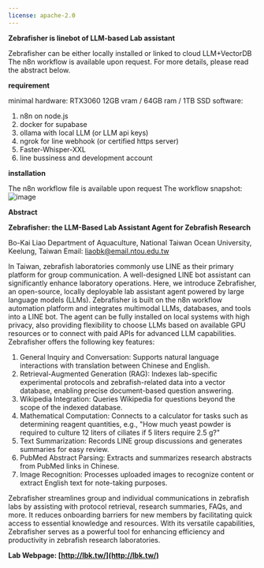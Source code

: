 ```yaml
---
license: apache-2.0
---
```

**Zebrafisher is linebot of LLM-based Lab assistant**

Zebrafisher can be either locally installed or linked to cloud LLM+VectorDB
The n8n workflow is available upon request.
For more details, please read the abstract below.

**requirement**

minimal hardware: RTX3060 12GB vram / 64GB ram / 1TB SSD
software: 
1. n8n on node.js
2. docker for supabase
3. ollama with local LLM (or LLM api keys)
4. ngrok for line webhook (or certified https server)
5. Faster-Whisper-XXL
6. line bussiness and development account

**installation**

The n8n workflow file is available upon request 
The workflow snapshot:
![image](https://github.com/user-attachments/assets/c57ee1ac-edd1-4253-9f75-d77198eac64a)

**Abstract**

**Zebrafisher: the LLM-Based Lab Assistant Agent for Zebrafish Research** 

Bo-Kai Liao
Department of Aquaculture, National Taiwan Ocean University, Keelung, Taiwan
Email: liaobk@email.ntou.edu.tw

In Taiwan, zebrafish laboratories commonly use LINE as their primary platform for group communication. A well-designed LINE bot assistant can significantly enhance laboratory operations. Here, we introduce Zebrafisher, an open-source, locally deployable lab assistant agent powered by large language models (LLMs). Zebrafisher is built on the n8n workflow automation platform and integrates multimodal LLMs, databases, and tools into a LINE bot. The agent can be fully installed on local systems with high privacy, also providing flexibility to choose LLMs based on available GPU resources or to connect with paid APIs for advanced LLM capabilities. Zebrafisher offers the following key features:  
1. General Inquiry and Conversation: Supports natural language interactions with translation between Chinese and English.
2. Retrieval-Augmented Generation (RAG): Indexes lab-specific experimental protocols and zebrafish-related data into a vector database, enabling precise document-based question answering.
3. Wikipedia Integration: Queries Wikipedia for questions beyond the scope of the indexed database.
4. Mathematical Computation: Connects to a calculator for tasks such as determining reagent quantities, e.g., "How much yeast powder is required to culture 12 liters of ciliates if 5 liters require 2.5 g?"
5. Text Summarization: Records LINE group discussions and generates summaries for easy review.
6. PubMed Abstract Parsing: Extracts and summarizes research abstracts from PubMed links in Chinese.
7. Image Recognition: Processes uploaded images to recognize content or extract English text for note-taking purposes.

Zebrafisher streamlines group and individual communications in zebrafish labs by assisting with protocol retrieval, research summaries, FAQs, and more. It reduces onboarding barriers for new members by facilitating quick access to essential knowledge and resources. With its versatile capabilities, Zebrafisher serves as a powerful tool for enhancing efficiency and productivity in zebrafish research laboratories.  

**Lab Webpage: [http://lbk.tw/](http://lbk.tw/)**




